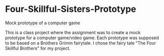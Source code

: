 # Four-Skillful-Sisters-Prototype
Mock prototype of a computer game

This is a class project where the assignment was to create a mock prototype for a computer game/video game.  Each prototype was supposed to be based on a Brothers Grimm fairytale. I chose the fairy tale "The Four Skillful Brothers" for my project.  
